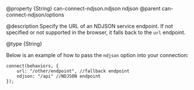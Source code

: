 @property {String} can-connect-ndjson.ndjson ndjson
@parent can-connect-ndjson/options

@description Specify the URL of an NDJSON service endpoint. If not specified or not supported in the browser, it falls back to the `url` endpoint.


@type {String}

Below is an example of how to pass the `ndjson` option into your connection:

```
connect(behaviors, {
    url: "/other/endpoint", //fallback endpoint
    ndjson: "/api" //NDJSON endpoint
});
```
